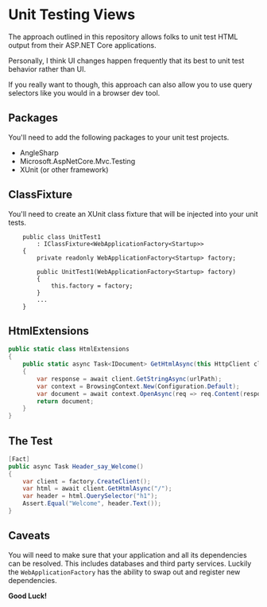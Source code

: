 # Unit Testing Views

The approach outlined in this repository allows folks to unit test HTML output from their ASP.NET Core applications.

Personally, I think UI changes happen frequently that its best to unit test behavior rather than UI. 

If you really want to though, this approach can also allow you to use query selectors like you would in a browser dev tool.

## Packages

You'll need to add the following packages to your unit test projects.

- AngleSharp
- Microsoft.AspNetCore.Mvc.Testing
- XUnit (or other framework)

## ClassFixture

You'll need to create an XUnit class fixture that will be injected into your unit tests.

```
    public class UnitTest1
        : IClassFixture<WebApplicationFactory<Startup>>
    {
        private readonly WebApplicationFactory<Startup> factory;

        public UnitTest1(WebApplicationFactory<Startup> factory)
        {
            this.factory = factory;
        }
        ...
    }
```

## HtmlExtensions

```c#
public static class HtmlExtensions
{
    public static async Task<IDocument> GetHtmlAsync(this HttpClient client, string urlPath )
    {
        var response = await client.GetStringAsync(urlPath);
        var context = BrowsingContext.New(Configuration.Default);
        var document = await context.OpenAsync(req => req.Content(response));
        return document;
    }
}
```

## The Test

```c#
[Fact]
public async Task Header_say_Welcome()
{
    var client = factory.CreateClient();
    var html = await client.GetHtmlAsync("/");
    var header = html.QuerySelector("h1");
    Assert.Equal("Welcome", header.Text());
}
```

## Caveats

You will need to make sure that your application and all its dependencies can be resolved. This includes databases and third party services. Luckily the `WebApplicationFactory` has the ability to swap out and register new dependencies.

**Good Luck!**
